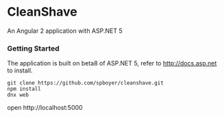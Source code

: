 # CleanShave
An Angular 2 application with ASP.NET 5

### Getting Started
The application is built on beta8 of ASP.NET 5, refer to http://docs.asp.net to install.

```
git clone https://github.com/spboyer/cleanshave.git
npm install
dnx web
```
open http://localhost:5000
